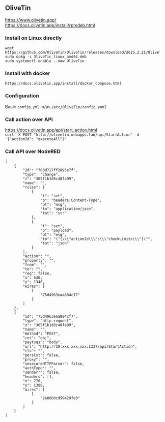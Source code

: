 ## OliveTin  

https://www.olivetin.app/  
https://docs.olivetin.app/install/rpmdeb.html  

### Install on Linux directly  

```
wget https://github.com/OliveTin/OliveTin/releases/download/2025.2.21/OliveTin_linux_amd64.deb  
sudo dpkg -i OliveTin_linux_amd64.deb  
sudo systemctl enable --now OliveTin  
```

### Install with docker  

```
https://docs.olivetin.app/install/docker_compose.html  
```

### Configuration  
Basic `config.yml` in/as `/etc/OliveTin/config.yaml`

### Call action over API  
https://docs.olivetin.app/api/start_action.html  
`curl -X POST "http://olivetin.webapps.lan/api/StartAction" -d '{"actionId": "executeAll"}'`  

### Call API over NodeRED
```
[
    {
        "id": "703d727ff2895e7f",
        "type": "change",
        "z": "365f1b1d8c48fa99",
        "name": "",
        "rules": [
            {
                "t": "set",
                "p": "headers.Content-Type",
                "pt": "msg",
                "to": "application/json",
                "tot": "str"
            },
            {
                "t": "set",
                "p": "payload",
                "pt": "msg",
                "to": "\"{\\\"actionId\\\":\\\"checkLimits\\\"}\"",
                "tot": "json"
            }
        ],
        "action": "",
        "property": "",
        "from": "",
        "to": "",
        "reg": false,
        "x": 630,
        "y": 1340,
        "wires": [
            [
                "75d4963eaa884cf7"
            ]
        ]
    },
    {
        "id": "75d4963eaa884cf7",
        "type": "http request",
        "z": "365f1b1d8c48fa99",
        "name": "",
        "method": "POST",
        "ret": "obj",
        "paytoqs": "body",
        "url": "http://10.xxx.xxx.xxx:1337/api/StartAction",
        "tls": "",
        "persist": false,
        "proxy": "",
        "insecureHTTPParser": false,
        "authType": "",
        "senderr": false,
        "headers": [],
        "x": 770,
        "y": 1300,
        "wires": [
            [
                "2e00b0cd59429fe0"
            ]
        ]
    }
]
```